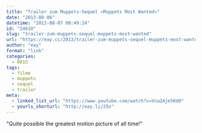 ```yaml
---
title: "Trailer zum Muppets-Sequel »Muppets Most Wanted«"
date: "2013-08-06"
datetime: "2013-08-07 00:49:24"
id: "24610"
slug: "trailer-zum-muppets-sequel-muppets-most-wanted"
url: "https://eay.cc/2013/trailer-zum-muppets-sequel-muppets-most-wanted/"
author: "eay"
format: "link"
categories:
  - 0815
tags:
  - filme
  - muppets
  - sequel
  - trailer
meta:
  - linked_list_url: "https://www.youtube.com/watch?v=Vcw2Aje5KU0"
  - yourls_shorturl: "http://eay.li/25x"
---
```


"Quite possible the greatest motion picture of all time!"

